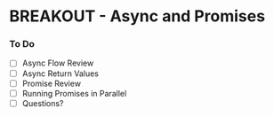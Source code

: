 # BREAKOUT - Async and Promises

### To Do
* [ ] Async Flow Review
* [ ] Async Return Values
* [ ] Promise Review
* [ ] Running Promises in Parallel
* [ ] Questions?
